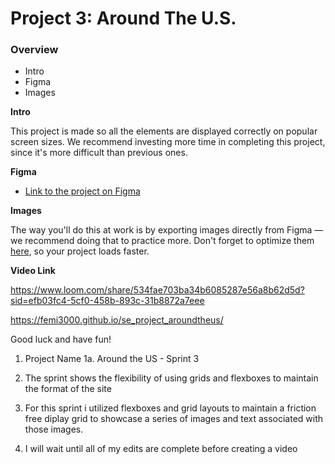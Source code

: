 # Project 3: Around The U.S.

### Overview

- Intro
- Figma
- Images

**Intro**

This project is made so all the elements are displayed correctly on popular screen sizes. We recommend investing more time in completing this project, since it's more difficult than previous ones.

**Figma**

- [Link to the project on Figma](https://www.figma.com/file/ii4xxsJ0ghevUOcssTlHZv/Sprint-3%3A-Around-the-US?node-id=0%3A1)

**Images**

The way you'll do this at work is by exporting images directly from Figma — we recommend doing that to practice more. Don't forget to optimize them [here](https://tinypng.com/), so your project loads faster.

**Video Link**

https://www.loom.com/share/534fae703ba34b6085287e56a8b62d5d?sid=efb03fc4-5cf0-458b-893c-31b8872a7eee

https://femi3000.github.io/se_project_aroundtheus/

Good luck and have fun!

1. Project Name
   1a. Around the US - Sprint 3

2. The sprint shows the flexibility of using grids and flexboxes to maintain the format of the site

3. For this sprint i utilized flexboxes and grid layouts to maintain a friction free diplay grid to showcase a series of images and text associated with those images.

4. I will wait until all of my edits are complete before creating a video
